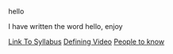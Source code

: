 
hello

I have written the word hello, enjoy

[Link To Syllabus](https://guruavivir.github.io/Repository_uno/Syllabus)
[Defining Video](https://guruavivir.github.io/Repository_uno/define_video)
[People to know](https://guruavivir.github.io/Repository_uno/people_to_know)
